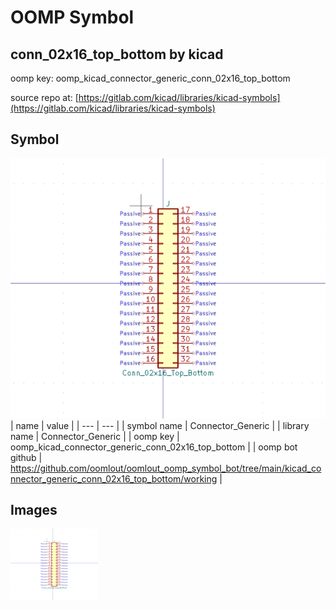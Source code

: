 # OOMP Symbol  
## conn_02x16_top_bottom  by kicad  
  
oomp key: oomp_kicad_connector_generic_conn_02x16_top_bottom  
  
source repo at: [https://gitlab.com/kicad/libraries/kicad-symbols](https://gitlab.com/kicad/libraries/kicad-symbols)  
## Symbol  
  
[![working.png](working_600.png)](working.png)  
| name | value | 
| --- | --- | 
| symbol name | Connector_Generic | 
| library name | Connector_Generic | 
| oomp key | oomp_kicad_connector_generic_conn_02x16_top_bottom | 
| oomp bot github | https://github.com/oomlout/oomlout_oomp_symbol_bot/tree/main/kicad_connector_generic_conn_02x16_top_bottom/working | 
## Images  
  
[![working.png](working_140.png)](working.png)  
